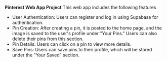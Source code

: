 **Pinterest Web App Project**
This web app includes the following features

- User Authentication: Users can register and log in using Supabase for authentication.
- Pin Creation: After creating a pin, it is posted to the home page, and the image is saved to the user's profile under "Your Pins." Users can also delete their pins from this section.
- Pin Details: Users can click on a pin to view more details.
- Save Pins: Users can save pins to their profile, which will be stored under the "Your Saved" section.

